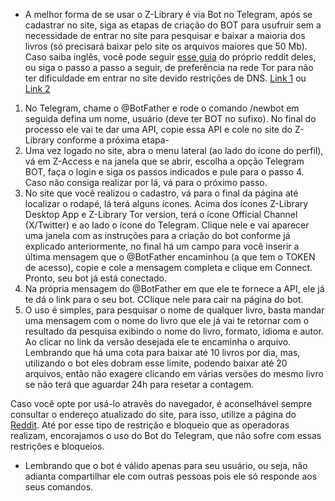 - A melhor forma de se usar o Z-Library é via Bot no Telegram, após se cadastrar no site, siga as etapas de criação do BOT para usufruir sem a necessidade de entrar no site para pesquisar e baixar a maioria dos livros (só precisará baixar pelo site os arquivos maiores que 50 Mb). Caso saiba inglês, você pode seguir [esse guia](https://www.reddit.com/r/zlibrary/wiki/index/access/#wiki_how_to_access_zlibrary_through_your_personal_telegram_bot) do próprio reddit deles, ou siga o passo a passo a seguir, de preferência na rede Tor para não ter dificuldade em entrar no site devido restrições de DNS. [Link 1](http://bookszlibb74ugqojhzhg2a63w5i2atv5bqarulgczawnbmsb6s6qead.onion/) ou [Link 2](http://loginzlib2vrak5zzpcocc3ouizykn6k5qecgj2tzlnab5wcbqhembyd.onion/)

1. No Telegram, chame o @BotFather e rode o comando /newbot em seguida defina um nome, usuário (deve ter BOT no sufixo). No final do processo ele vai te dar uma API, copie essa API e cole no site do Z-Library conforme a próxima etapa-
2. Uma vez logado no site, abra o menu lateral (ao lado do ícone do perfil), vá em Z-Access e na janela que se abrir, escolha a opção Telegram BOT, faça o login e siga os passos indicados e pule para o passo 4. Caso não consiga realizar por lá, vá para o próximo passo.
3. No site que você realizou o cadastro, vá para o final da página até localizar o rodapé, lá terá alguns ícones. Acima dos ícones Z-Library Desktop App e Z-Library Tor version, terá o ícone Official Channel (X/Twitter) e ao lado o ícone do Telegram. Clique nele e vai aparecer uma janela com as instruções para a criação do bot conforme já explicado anteriormente, no final há um campo para você inserir a última mensagem que o @BotFather encaminhou (a que tem o TOKEN de acesso), copie e cole a mensagem completa e clique em Connect. Pronto, seu bot já está conectado.
4. Na própria mensagem do @BotFather em que ele te fornece a API, ele já te dá o link para o seu bot. CClique nele para cair na página do bot.
5. O uso é simples, para pesquisar o nome de qualquer livro, basta mandar uma mensagem com o nome do livro que ele já vai te retornar com o resultado da pesquisa exibindo o nome do livro, formato, idioma e autor. Ao clicar no link da versão desejada ele te encaminha o arquivo. Lembrando que há uma cota para baixar até 10 livros por dia, mas, utilizando o bot eles dobram esse limite, podendo baixar até 20 arquivos, então não exagere clicando em várias versões do mesmo livro se não terá que aguardar 24h para resetar a contagem.

Caso você opte por usá-lo atravês do navegador, é aconselhável sempre consultar o endereço atualizado do site, para isso, utilize a página do [Reddit](https://www.reddit.com/r/zlibrary/wiki/index/access/#wiki_how_to_access_zlibrary_through_your_browser). Até por esse tipo de restrição e bloqueio que as operadoras realizam, encorajamos o uso do Bot do Telegram, que não sofre com essas restrições e bloqueios.   

- Lembrando que o bot é válido apenas para seu usuário, ou seja, não adianta compartilhar ele com outras pessoas pois ele só responde aos seus comandos.
